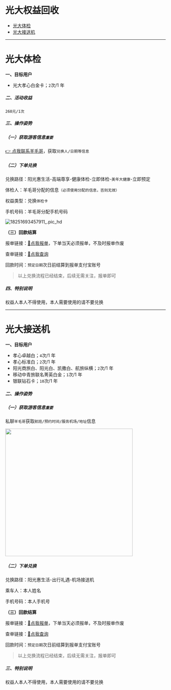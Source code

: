 # 光大权益回收

- [光大体检](#光大体检)
- [光大接送机](#光大接送机)

---

# 光大体检

**一、目标用户**

- 光大孝心白金卡；`2`次/1 年

##### 二、活动收益

`260元/1次`

##### 三、操作姿势

##### （一）获取游客信息`重要`

[👉 点我联系羊毛哥](http://u.zjkmkj.com/unVf1 )，获取`兑换人/日期等信息`

##### （二）下单兑换

兑换路径：阳光惠生活-高端尊享-健康体检-立即体检-`美年大健康`-立即预定

体检人：羊毛哥分配的信息`（必须使用分配的信息，否则无效）`

权益类型：兑换`体检卡`

手机号码：羊毛哥分配手机号码

![18251693457911_.pic_hd](https://cos.zjkmkj.com/media/2024/08/20/f2f27038080f8396bb648252310b1195-2.webp)

**（三）回款结算**

报单链接：[:link:点我报单](http://u.zjkm.xyz/xGzEF)，下单当天必须报单，不及时报单作废

查单链接：[:link:点我查询](http://u.zjkm.xyz/Cr7RF)

回款时间：`预定日期`次日前结算到报单支付宝账号

> 以上兑换流程已经结束，后续无需关注，报单即可

##### 四、特别说明

权益人本人不得使用，本人需要使用的请不要兑换

---

# 光大接送机

**一、目标用户**

- 孝心卓越白；`4`次/1 年
- 孝心标准白；`2`次/1 年
- 阳光商旅白、阳光白、凯撒白、航旅纵横；`2`次/1 年
- 移动中青旅联名菁英白金；`1`次/1 年
- 银联钻石卡；`10`次/1 年

##### 二、操作姿势

##### （一）获取游客信息`重要`

私聊`羊毛哥`获取`航班/预约时间/服务机场/地址`信息

<img src="https://cos.zjkmkj.com/media/2024/08/20/650a01ca518d8eec2c0ff2f71561ab80-2.webp" width=400 />

##### （二）下单兑换

兑换路径：阳光惠生活-出行礼遇-机场接送机

乘车人：本人姓名

手机号码：本人手机号

**（三）回款结算**

报单链接：[:link:点我报单](http://u.zjkm.xyz/xGzEF)，下单当天必须报单，不及时报单作废

查单链接：[:link:点我查询](http://u.zjkm.xyz/Cr7RF)

回款时间：`预定日期`次日前结算到报单支付宝账号

> 以上兑换流程已经结束，后续无需关注，报单即可

##### 三、特别说明

权益人本人不得使用，本人需要使用的请不要兑换
